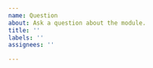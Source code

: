 ```yaml
---
name: Question
about: Ask a question about the module.
title: ''
labels: ''
assignees: ''

---
```


<!-- **IMPORTANT!**
Please make sure to look for an answer to your question in our documentation and the Firebase documenation before asking a question here.

If you have a general question regarding Firebase use Discord `modules` channel. Thanks!

Documentation: https://firebase.nuxtjs.org/
Nuxt Discord: https://discord.nuxtjs.org/
-->
